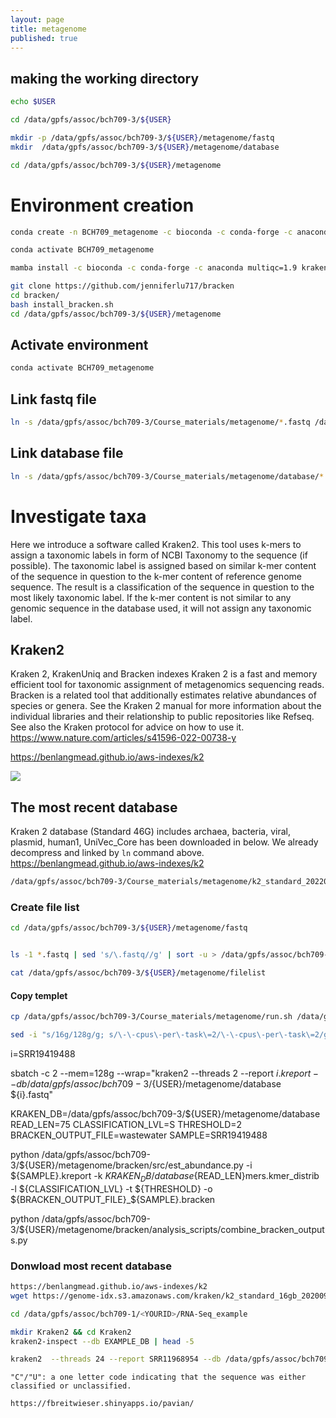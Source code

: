 ```yaml
---
layout: page
title: metagenome
published: true
---
```


## making the working directory
```bash
echo $USER

cd /data/gpfs/assoc/bch709-3/${USER}

mkdir -p /data/gpfs/assoc/bch709-3/${USER}/metagenome/fastq
mkdir  /data/gpfs/assoc/bch709-3/${USER}/metagenome/database 

cd /data/gpfs/assoc/bch709-3/${USER}/metagenome

```
# Environment creation
```bash
conda create -n BCH709_metagenome -c bioconda -c conda-forge -c anaconda mamba -y 

conda activate BCH709_metagenome

mamba install -c bioconda -c conda-forge -c anaconda multiqc=1.9 kraken2 -y

git clone https://github.com/jenniferlu717/bracken
cd bracken/
bash install_bracken.sh
cd /data/gpfs/assoc/bch709-3/${USER}/metagenome
```



## Activate environment
```bash
conda activate BCH709_metagenome
```


## Link fastq file
```bash
ln -s /data/gpfs/assoc/bch709-3/Course_materials/metagenome/*.fastq /data/gpfs/assoc/bch709-3/${USER}/metagenome/fastq
```

## Link database file
```bash
ln -s /data/gpfs/assoc/bch709-3/Course_materials/metagenome/database/* /data/gpfs/assoc/bch709-3/${USER}/metagenome/database
```

# Investigate taxa

Here we introduce a software called Kraken2. This tool uses k-mers to assign a taxonomic labels in form of NCBI Taxonomy to the sequence (if possible). The taxonomic label is assigned based on similar k-mer content of the sequence in question to the k-mer content of reference genome sequence. The result is a classification of the sequence in question to the most likely taxonomic label. If the k-mer content is not similar to any genomic sequence in the database used, it will not assign any taxonomic label.

## Kraken2 
Kraken 2, KrakenUniq and Bracken indexes
Kraken 2 is a fast and memory efficient tool for taxonomic assignment of metagenomics sequencing reads. Bracken is a related tool that additionally estimates relative abundances of species or genera. See the Kraken 2 manual for more information about the individual libraries and their relationship to public repositories like Refseq. See also the Kraken protocol for advice on how to use it.
https://www.nature.com/articles/s41596-022-00738-y

https://benlangmead.github.io/aws-indexes/k2


![](https://i.imgur.com/6Ck2722.png)

## The most recent database
Kraken 2 database (Standard 46G) includes archaea, bacteria, viral, plasmid, human1, UniVec_Core has been downloaded in below. We already decompress and linked by `ln` command above.
https://benlangmead.github.io/aws-indexes/k2

```bash
/data/gpfs/assoc/bch709-3/Course_materials/metagenome/k2_standard_20220926.tar.gz
```


### Create file list
```bash
cd /data/gpfs/assoc/bch709-3/${USER}/metagenome/fastq


ls -1 *.fastq | sed 's/\.fastq//g' | sort -u > /data/gpfs/assoc/bch709-3/${USER}/metagenome/filelist

cat /data/gpfs/assoc/bch709-3/${USER}/metagenome/filelist
```

#### Copy templet
```bash
cp /data/gpfs/assoc/bch709-3/Course_materials/metagenome/run.sh /data/gpfs/assoc/bch709-3/${USER}/metagenome/metagenome.sh

sed -i "s/16g/128g/g; s/\-\-cpus\-per\-task\=2/\-\-cpus\-per\-task\=2/g; s/\[NAME\]/Metagenome/g; s/\[youremail\]/${USER}\@unr.edu\,${USER}\@nevada.unr.edu/g" /data/gpfs/assoc/bch709-3/${USER}/metagenome/metagenome.sh

```


i=SRR19419488

sbatch -c 2 --mem=128g --wrap="kraken2  --threads 2 --report ${i}.kreport --db /data/gpfs/assoc/bch709-3/${USER}/metagenome/database ${i}.fastq"

KRAKEN_DB=/data/gpfs/assoc/bch709-3/${USER}/metagenome/database 
READ_LEN=75
CLASSIFICATION_LVL=S
THRESHOLD=2 
BRACKEN_OUTPUT_FILE=wastewater
SAMPLE=SRR19419488


python /data/gpfs/assoc/bch709-3/${USER}/metagenome/bracken/src/est_abundance.py  -i ${SAMPLE}.kreport -k ${KRAKEN_DB}/database${READ_LEN}mers.kmer_distrib -l ${CLASSIFICATION_LVL} -t ${THRESHOLD} -o ${BRACKEN_OUTPUT_FILE}_${SAMPLE}.bracken

python /data/gpfs/assoc/bch709-3/${USER}/metagenome/bracken/analysis_scripts/combine_bracken_outputs.py


### Donwload most recent database
```bash
https://benlangmead.github.io/aws-indexes/k2
wget https://genome-idx.s3.amazonaws.com/kraken/k2_standard_16gb_20200919.tar.gz
```

```bash
cd /data/gpfs/assoc/bch709-1/<YOURID>/RNA-Seq_example

mkdir Kraken2 && cd Kraken2
kraken2-inspect --db EXAMPLE_DB | head -5

kraken2  --threads 24 --report SRR11968954 --db /data/gpfs/assoc/bch709-1/Course_material/database/ /data/gpfs/assoc/bch709-1/<YOURID>/RNA-Seq_example/Drosophila/raw_data/SRR11968954.fastq.gz
```
```
"C"/"U": a one letter code indicating that the sequence was either classified or unclassified.
```
```bash
https://fbreitwieser.shinyapps.io/pavian/
```






